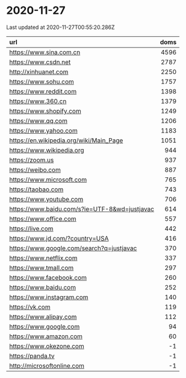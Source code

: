 # 2020-11-27

<!-- BEGIN -->
Last updated at 2020-11-27T00:55:20.286Z

url | doms
:- | -:
https://www.sina.com.cn | 4596
https://www.csdn.net | 2787
http://xinhuanet.com | 2250
https://www.sohu.com | 1757
https://www.reddit.com | 1398
https://www.360.cn | 1379
https://www.shopify.com | 1249
https://www.qq.com | 1206
https://www.yahoo.com | 1183
https://en.wikipedia.org/wiki/Main_Page | 1051
https://www.wikipedia.org | 944
https://zoom.us | 937
https://weibo.com | 887
https://www.microsoft.com | 765
https://taobao.com | 743
https://www.youtube.com | 706
https://www.baidu.com/s?ie=UTF-8&wd=justjavac | 614
https://www.office.com | 557
https://live.com | 442
https://www.jd.com/?country=USA | 416
https://www.google.com/search?q=justjavac | 370
https://www.netflix.com | 337
https://www.tmall.com | 297
https://www.facebook.com | 260
https://www.baidu.com | 252
https://www.instagram.com | 140
https://vk.com | 119
https://www.alipay.com | 112
https://www.google.com | 94
https://www.amazon.com | 60
https://www.okezone.com | -1
https://panda.tv | -1
http://microsoftonline.com | -1
<!-- END -->
